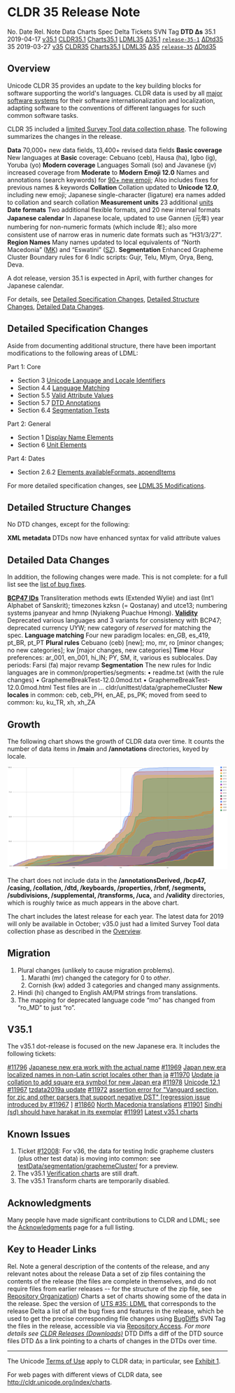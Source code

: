 # CLDR 35 Release Note

No. Date Rel. Note Data Charts Spec Delta Tickets SVN Tag **DTD Δs** 35.1
2019-04-17 [v35.1](index.md) [CLDR35.1](http://unicode.org/Public/cldr/35.1/)
[Charts35.1](http://www.unicode.org/cldr/charts/35/)
[LDML35](https://www.unicode.org/reports/tr35/tr35-55/tr35.html)
[Δ35.1](http://unicode.org/cldr/trac/query?resolution=fixed&milestone=35.1&group=component&max=999)
[`release-35-1`](http://www.unicode.org/repos/cldr/tags/release-35-1/) [
ΔDtd35](http://www.unicode.org/cldr/charts/35/supplemental/dtd_deltas.html) 35
2019-03-27 [v35](http://cldr.unicode.org/index/downloads/cldr-35)
[CLDR35](http://unicode.org/Public/cldr/35/)
[Charts35.1](http://www.unicode.org/cldr/charts/35/)
[LDML35](https://www.unicode.org/reports/tr35/tr35-55/tr35.html)
[Δ35](http://unicode.org/cldr/trac/query?resolution=fixed&milestone=35&group=component&max=999)
[`release-35`](http://www.unicode.org/repos/cldr/tags/release-35/)
[ΔDtd35](http://www.unicode.org/cldr/charts/35/supplemental/dtd_deltas.html)

## Overview

Unicode CLDR 35 provides an update to the key building blocks for software
supporting the world's languages. CLDR data is used by all [major software
systems](http://cldr.unicode.org/index#TOC-Who-uses-CLDR-) for their software
internationalization and localization, adapting software to the conventions of
different languages for such common software tasks.

CLDR 35 included a [limited Survey Tool data collection
phase](https://www.unicode.org/cldr/charts/35/supplemental/locale_coverage.html).
The following summarizes the changes in the release.

**Data** 70,000+ new data fields, 13,400+ revised data fields **Basic coverage**
New languages at **Basic** coverage: Cebuano (ceb), Hausa (ha), Igbo (ig),
Yoruba (yo) **Modern coverage** Languages Somali (so) and Javanese (jv)
increased coverage from **Moderate** to **Modern** **Emoji 12.0** Names and
annotations (search keywords) for [90+ new
emoji](http://blog.unicode.org/2019/02/unicode-emoji-12-final-for-2019.html);
Also includes fixes for previous names & keywords **Collation** Collation
updated to **Unicode 12.0**, including new emoji;
Japanese single-character (ligature) era names added to collation and search
collation **Measurement units** 23 additional
[units](http://www.unicode.org/cldr/charts/35/delta/supplemental-data.html#unit)
**Date formats** Two additional flexible formats, and 20 new interval formats
**Japanese calendar** In Japanese locale, updated to use Gannen (元年) year
numbering for non-numeric formats (which include 年); also more consistent use of
narrow eras in numeric date formats such as “H31/3/27”. **Region Names** Many
names updated to local equivalents of “North Macedonia”
([MK](https://www.unicode.org/cldr/charts/35/by_type/locale_display_names.territories__europe_.html#216cb1286c47a733))
and “Eswatini”
([SZ](https://www.unicode.org/cldr/charts/35/by_type/locale_display_names.territories__africa_.html#6e49aa3c9aa50dc9)).
**Segmentation** Enhanced Grapheme Cluster Boundary rules for 6 Indic scripts:
Gujr, Telu, Mlym, Orya, Beng, Deva.

A dot release, version 35.1 is expected in April, with further changes for
Japanese calendar.

For details, see [Detailed Specification Changes](index.md), [Detailed Structure
Changes](index.md), [Detailed Data Changes](index.md).

## Detailed Specification Changes

Aside from documenting additional structure, there have been important
modifications to the following areas of LDML:

Part 1: Core

*   Section 3 [Unicode Language and Locale
    Identifiers](https://www.unicode.org/reports/tr35/tr35-55/tr35.html#Identifiers)
*   Section 4.4 [Language
    Matching](https://www.unicode.org/reports/tr35/tr35-55/tr35.html#LanguageMatching)
*   Section 5.5 [Valid Attribute
    Values](https://www.unicode.org/reports/tr35/tr35-55/tr35.html#Valid_Attribute_Values)
*   Section 5.7 [DTD
    Annotations](https://www.unicode.org/reports/tr35/tr35-55/tr35.html#DTD_Annotations)
*   Section 6.4 [Segmentation
    Tests](https://www.unicode.org/reports/tr35/tr35-55/tr35.html#Segmentation_Tests)

Part 2: General

*   Section 1 [Display Name
    Elements](https://www.unicode.org/reports/tr35/tr35-55/tr35-general.html#Display_Name_Elements)
*   Section 6 [Unit
    Elements](https://www.unicode.org/reports/tr35/tr35-55/tr35-general.html#Unit_Elements)

Part 4: Dates

*   Section 2.6.2 [Elements availableFormats,
    appendItems](https://www.unicode.org/reports/tr35/tr35-55/tr35-dates.html#availableFormats_appendItems)

For more detailed specification changes, see [LDML35
Modifications](https://www.unicode.org/reports/tr35/tr35-55/tr35.html#Modifications).

## Detailed Structure Changes

No DTD changes, except for the following:

**XML metadata** DTDs now have enhanced syntax for valid attribute values

## Detailed Data Changes

In addition, the following changes were made. This is not complete: for a full
list see the [list of bug
fixes](http://unicode.org/cldr/trac/query?resolution=fixed&milestone=35&group=component&max=999).

**[BCP47 IDs](https://www.unicode.org/cldr/charts/35/delta/bcp47.html)**
Transliteration methods ewts (Extended Wylie) and iast (Int’l Alphabet of
Sanskrit);
timezones kzksn (= Qostanay) and utce13;
numbering systems jpanyear and hmnp (Nyiakeng Puachue Hmong).
**[Validity](https://www.unicode.org/cldr/charts/35/delta/supplemental-data.html#IdValidity)**
Deprecated various languages and 3 variants for consistency with BCP47;
deprecated currency UYW;
new category of *reserved* for matching the spec. **Language matching** Four new
paradigm locales: en_GB, es_419, pt_BR, pt_PT
**Plural rules** Cebuano (ceb) \[new\];
mo, mr, ro \[minor changes; no new categories\];
kw \[major changes, new categories\] **Time** Hour preferences: ar_001, en_001,
hi_IN; PY, SM, it, various es sublocales.
Day periods: Farsi (fa) major revamp **Segmentation** The new rules for Indic
languages are in common/properties/segments:
• readme.txt (with the rule changes)
• GraphemeBreakTest-12.0.0mod.txt
• GraphemeBreakTest-12.0.0mod.html
Test files are in … cldr/unittest/data/graphemeCluster **New locales** in
common: ceb, ceb_PH, en_AE, ps_PK;
moved from seed to common: ku, ku_TR, xh, xh_ZA

## Growth

The following chart shows the growth of CLDR data over time. It counts the
number of data items in **/main** and **/annotations** directories, keyed by
locale.

![image](Screenshot-2019-04-30-at-04.46.35.png)

The chart does not include data in the **/annotationsDerived, /bcp47, /casing,
/collation, /dtd, /keyboards, /properties, /rbnf, /segments, /subdivisions,
/supplemental, /transforms, /uca,** and **/validity** directories, which is
roughly twice as much appears in the above chart.

The chart includes the latest release for each year. The latest data for 2019
will only be available in October; v35.0 just had a limited Survey Tool data
collection phase as described in the [Overview](index.md).

## Migration

1.  Plural changes (unlikely to cause migration problems).
    1.  Marathi (mr) changed the category for 0 to *other*.
    2.  Cornish (kw) added 3 categories and changed many assignments.
2.  Hindi (hi) changed to English AM/PM strings from translations.
3.  The mapping for deprecated language code “mo” has changed from “ro_MD” to
    just “ro”.

## V35.1

The v35.1 dot-release is focused on the new Japanese era. It includes the
following tickets:

[#11796](https://unicode.org/cldr/trac/ticket/11796) [Japanese new era work with
the actual name](https://unicode.org/cldr/trac/ticket/11796)
[#11969](https://unicode.org/cldr/trac/ticket/11969) [Japan new era localized
names in non-Latin script locales other than
ja](https://unicode.org/cldr/trac/ticket/11969)
[#11970](https://unicode.org/cldr/trac/ticket/11970) [Update ja collation to add
square era symbol for new Japan era](https://unicode.org/cldr/trac/ticket/11970)
[#11978](https://unicode.org/cldr/trac/ticket/11978) [Unicode
12.1](https://unicode.org/cldr/trac/ticket/11978)
[#11967](https://unicode.org/cldr/trac/ticket/11967) [tzdata2019a
update](https://unicode.org/cldr/trac/ticket/11967)
[#11972](https://unicode.org/cldr/trac/ticket/11972) [assertion error for
"Vanguard section, for zic and other parsers that support negative DST"
\[regression issue introduced by
#11967](https://unicode.org/cldr/trac/ticket/11972) \]
[#11860](https://unicode.org/cldr/trac/ticket/11860) [North Macedonia
translations](https://unicode.org/cldr/trac/ticket/11860)
[#11901](https://unicode.org/cldr/trac/ticket/11901) [Sindhi (sd) should have
harakat in its exemplar](https://unicode.org/cldr/trac/ticket/11901)
[#11991](https://unicode.org/cldr/trac/ticket/11991) [Latest v35.1
charts](https://unicode.org/cldr/trac/ticket/11991)

## Known Issues

1.  Ticket [#12008](https://unicode.org/cldr/trac/ticket/12008): For v36, the
    data for testing Indic grapheme clusters (plus other test data) is moving
    into common: see
    [testData/segmentation/graphemeCluster/](https://www.unicode.org/repos/cldr/trunk/common/testData/segmentation/graphemeCluster/)
    for a preview.
2.  The v35.1 [Verification
    charts](https://www.unicode.org/cldr/charts/35/verify/index.html) are still
    draft.
3.  The v35.1 Transform charts are temporarily disabled.

## Acknowledgments

Many people have made significant contributions to CLDR and LDML; see the
[Acknowledgments](../../acknowledgments.md) page for a full listing.

## Key to Header Links

Rel. Note a general description of the contents of the release, and any relevant
notes about the release Data a set of zip files containing the contents of the
release (the files are complete in themselves, and do not require files from
earlier releases -- for the structure of the zip file, see [Repository
Organization](http://cldr.unicode.org/index/downloads#Repository_Organization))
Charts a set of charts showing some of the data in the release. Spec the version
of [UTS #35: LDML](http://www.unicode.org/reports/tr35/) that corresponds to the
release Delta a list of all the bug fixes and features in the release, which be
used to get the precise corresponding file changes using
[BugDiffs](http://unicode.org/cgi-bin/bugdiffs.pl) SVN Tag the files in the
release, accessible via via [Repository
Access](http://cldr.unicode.org/index/downloads#latest_draft_version). *For more
details see [CLDR Releases (Downloads)](../index.md)* DTD Diffs a diff of the
DTD source files DTD Δs a link pointing to a charts of changes in the DTDs over
time.

---

The Unicode [Terms of Use](http://unicode.org/copyright.html) apply to CLDR
data; in particular, see [Exhibit
1](http://unicode.org/copyright.html#Exhibit1).

For web pages with different views of CLDR data, see
<http://cldr.unicode.org/index/charts>.
